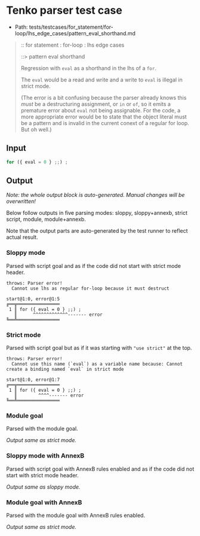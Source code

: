 # Tenko parser test case

- Path: tests/testcases/for_statement/for-loop/lhs_edge_cases/pattern_eval_shorthand.md

> :: for statement : for-loop : lhs edge cases
>
> ::> pattern eval shorthand
>
> Regression with `eval` as a shorthand in the lhs of a `for`.
>
> The `eval` would be a read and write and a write to `eval` is illegal in strict mode.
>
> (The error is a bit confusing because the parser already knows this _must_ be a destructuring assignment, or `in` or `of`, so it emits a premature error about `eval` not being assignable. For the code, a more appropriate error would be to state that the object literal must be a pattern and is invalid in the current conext of a regular for loop. But oh well.)

## Input

`````js
for ({ eval = 0 } ;;) ;
`````

## Output

_Note: the whole output block is auto-generated. Manual changes will be overwritten!_

Below follow outputs in five parsing modes: sloppy, sloppy+annexb, strict script, module, module+annexb.

Note that the output parts are auto-generated by the test runner to reflect actual result.

### Sloppy mode

Parsed with script goal and as if the code did not start with strict mode header.

`````
throws: Parser error!
  Cannot use lhs as regular for-loop because it must destruct

start@1:0, error@1:5
╔══╦════════════════
 1 ║ for ({ eval = 0 } ;;) ;
   ║      ^^^^^^^^^^^^^------- error
╚══╩════════════════

`````

### Strict mode

Parsed with script goal but as if it was starting with `"use strict"` at the top.

`````
throws: Parser error!
  Cannot use this name (`eval`) as a variable name because: Cannot create a binding named `eval` in strict mode

start@1:0, error@1:7
╔══╦════════════════
 1 ║ for ({ eval = 0 } ;;) ;
   ║        ^^^^------- error
╚══╩════════════════

`````

### Module goal

Parsed with the module goal.

_Output same as strict mode._

### Sloppy mode with AnnexB

Parsed with script goal with AnnexB rules enabled and as if the code did not start with strict mode header.

_Output same as sloppy mode._

### Module goal with AnnexB

Parsed with the module goal with AnnexB rules enabled.

_Output same as strict mode._
